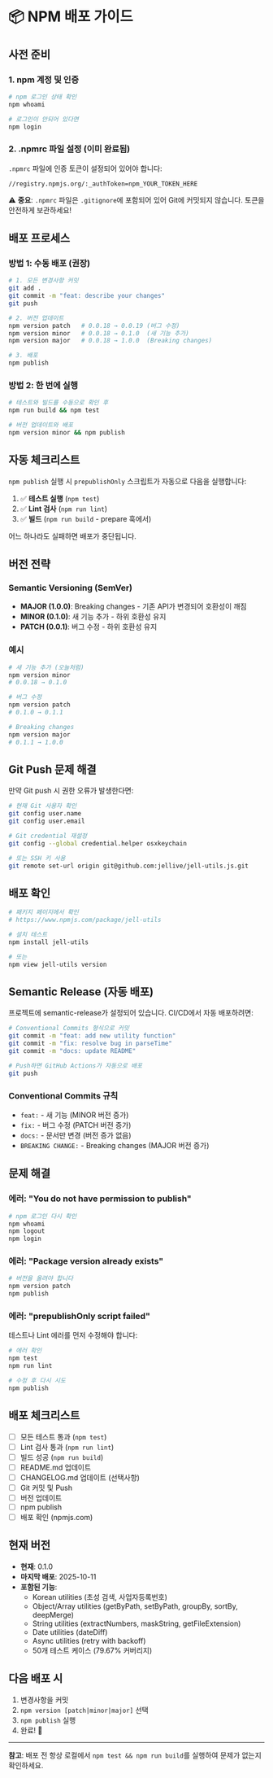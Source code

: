 # 📦 NPM 배포 가이드

## 사전 준비

### 1. npm 계정 및 인증

```bash
# npm 로그인 상태 확인
npm whoami

# 로그인이 안되어 있다면
npm login
```

### 2. .npmrc 파일 설정 (이미 완료됨)

`.npmrc` 파일에 인증 토큰이 설정되어 있어야 합니다:

```
//registry.npmjs.org/:_authToken=npm_YOUR_TOKEN_HERE
```

⚠️ **중요**: `.npmrc` 파일은 `.gitignore`에 포함되어 있어 Git에 커밋되지 않습니다. 토큰을 안전하게 보관하세요!

## 배포 프로세스

### 방법 1: 수동 배포 (권장)

```bash
# 1. 모든 변경사항 커밋
git add .
git commit -m "feat: describe your changes"
git push

# 2. 버전 업데이트
npm version patch   # 0.0.18 → 0.0.19 (버그 수정)
npm version minor   # 0.0.18 → 0.1.0  (새 기능 추가)
npm version major   # 0.0.18 → 1.0.0  (Breaking changes)

# 3. 배포
npm publish
```

### 방법 2: 한 번에 실행

```bash
# 테스트와 빌드를 수동으로 확인 후
npm run build && npm test

# 버전 업데이트와 배포
npm version minor && npm publish
```

## 자동 체크리스트

`npm publish` 실행 시 `prepublishOnly` 스크립트가 자동으로 다음을 실행합니다:

1. ✅ **테스트 실행** (`npm test`)
2. ✅ **Lint 검사** (`npm run lint`)
3. ✅ **빌드** (`npm run build` - prepare 훅에서)

어느 하나라도 실패하면 배포가 중단됩니다.

## 버전 전략

### Semantic Versioning (SemVer)

- **MAJOR (1.0.0)**: Breaking changes - 기존 API가 변경되어 호환성이 깨짐
- **MINOR (0.1.0)**: 새 기능 추가 - 하위 호환성 유지
- **PATCH (0.0.1)**: 버그 수정 - 하위 호환성 유지

### 예시

```bash
# 새 기능 추가 (오늘처럼)
npm version minor
# 0.0.18 → 0.1.0

# 버그 수정
npm version patch
# 0.1.0 → 0.1.1

# Breaking changes
npm version major
# 0.1.1 → 1.0.0
```

## Git Push 문제 해결

만약 Git push 시 권한 오류가 발생한다면:

```bash
# 현재 Git 사용자 확인
git config user.name
git config user.email

# Git credential 재설정
git config --global credential.helper osxkeychain

# 또는 SSH 키 사용
git remote set-url origin git@github.com:jellive/jell-utils.js.git
```

## 배포 확인

```bash
# 패키지 페이지에서 확인
# https://www.npmjs.com/package/jell-utils

# 설치 테스트
npm install jell-utils

# 또는
npm view jell-utils version
```

## Semantic Release (자동 배포)

프로젝트에 semantic-release가 설정되어 있습니다. CI/CD에서 자동 배포하려면:

```bash
# Conventional Commits 형식으로 커밋
git commit -m "feat: add new utility function"
git commit -m "fix: resolve bug in parseTime"
git commit -m "docs: update README"

# Push하면 GitHub Actions가 자동으로 배포
git push
```

### Conventional Commits 규칙

- `feat:` - 새 기능 (MINOR 버전 증가)
- `fix:` - 버그 수정 (PATCH 버전 증가)
- `docs:` - 문서만 변경 (버전 증가 없음)
- `BREAKING CHANGE:` - Breaking changes (MAJOR 버전 증가)

## 문제 해결

### 에러: "You do not have permission to publish"

```bash
# npm 로그인 다시 확인
npm whoami
npm logout
npm login
```

### 에러: "Package version already exists"

```bash
# 버전을 올려야 합니다
npm version patch
npm publish
```

### 에러: "prepublishOnly script failed"

테스트나 Lint 에러를 먼저 수정해야 합니다:

```bash
# 에러 확인
npm test
npm run lint

# 수정 후 다시 시도
npm publish
```

## 배포 체크리스트

- [ ] 모든 테스트 통과 (`npm test`)
- [ ] Lint 검사 통과 (`npm run lint`)
- [ ] 빌드 성공 (`npm run build`)
- [ ] README.md 업데이트
- [ ] CHANGELOG.md 업데이트 (선택사항)
- [ ] Git 커밋 및 Push
- [ ] 버전 업데이트
- [ ] npm publish
- [ ] 배포 확인 (npmjs.com)

## 현재 버전

- **현재**: 0.1.0
- **마지막 배포**: 2025-10-11
- **포함된 기능**: 
  - Korean utilities (초성 검색, 사업자등록번호)
  - Object/Array utilities (getByPath, setByPath, groupBy, sortBy, deepMerge)
  - String utilities (extractNumbers, maskString, getFileExtension)
  - Date utilities (dateDiff)
  - Async utilities (retry with backoff)
  - 50개 테스트 케이스 (79.67% 커버리지)

## 다음 배포 시

1. 변경사항을 커밋
2. `npm version [patch|minor|major]` 선택
3. `npm publish` 실행
4. 완료! 🚀

---

**참고**: 배포 전 항상 로컬에서 `npm test && npm run build`를 실행하여 문제가 없는지 확인하세요.

